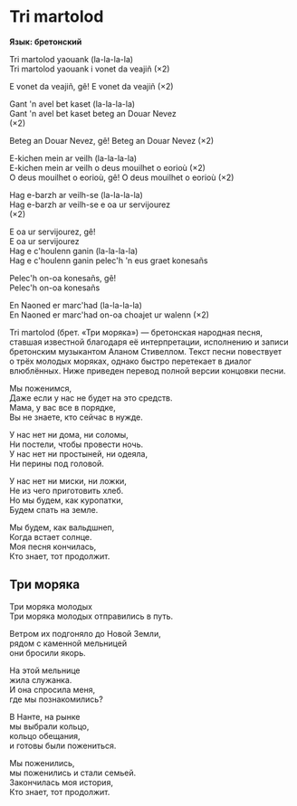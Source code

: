<div>

# Tri martolod

**Язык: бретонский**

</div>

<div>

Tri martolod yaouank (la-la-la-la)  
Tri martolod yaouank i vonet da veajiñ (×2)

E vonet da veajiñ, gê! E vonet da veajiñ (×2)

Gant 'n avel bet kaset (la-la-la-la)  
Gant 'n avel bet kaset beteg an Douar Nevez  
(×2)

Beteg an Douar Nevez, gê! Beteg an Douar Nevez (×2)

E-kichen mein ar veilh (la-la-la-la)  
E-kichen mein ar veilh o deus mouilhet o eorioù (×2)  
O deus mouilhet o eorioù, gê! O deus mouilhet o eorioù (×2)

Hag e-barzh ar veilh-se (la-la-la-la)  
Hag e-barzh ar veilh-se e oa ur servijourez  
(×2)

E oa ur servijourez, gê!  
E oa ur servijourez  
Hag e c'houlenn ganin (la-la-la-la)  
Hag e c'houlenn ganin pelec'h 'n eus graet konesañs

Pelec'h on-oa konesañs, gê!  
Pelec'h on-oa konesañs  

En Naoned er marc'had (la-la-la-la)  
En Naoned er marc'had on-oa choajet ur walenn
(×2)

</div>

<div>

Tri martolod (брет. «Три моряка») — бретонская народная песня, ставшая известной благодаря её интерпретации, исполнению и записи бретонским музыкантом Аланом Стивеллом. Текст песни повествует о трёх молодых моряках, однако быстро перетекает в диалог влюблённых.
Ниже приведен перевод полной версии концовки песни.

Мы поженимся,  
Даже если у нас не будет на это средств.  
Мама, у вас все в порядке,  
Вы не знаете, кто сейчас в нужде.

У нас нет ни дома, ни соломы,  
Ни постели, чтобы провести ночь.  
У нас нет ни простыней, ни одеяла,  
Ни перины под головой.

У нас нет ни миски, ни ложки,  
Не из чего приготовить хлеб.  
Но мы будем, как куропатки,  
Будем спать на земле.

Мы будем, как вальдшнеп,  
Когда встает солнце.  
Моя песня кончилась,  
Кто знает, тот продолжит.

</div>

<div>

## Три моряка

</div>

<div>

Три моряка молодых  
Три моряка молодых отправились в путь.

Ветром их подгоняло до Новой Земли,  
рядом с каменной мельницей  
они бросили якорь.

На этой мельнице  
жила служанка.  
И она спросила меня,  
где мы познакомились?

В Нанте, на рынке  
мы выбрали кольцо,  
кольцо обещания,  
и готовы были пожениться.

Мы поженились,  
мы поженились и стали семьей.  
Закончилась моя история,  
Кто знает, тот продолжит.

</div>
